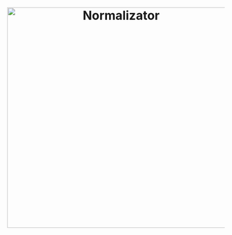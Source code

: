 <h1 align="center">
  <img src="https://raw.githubusercontent.com/omarandstuff/normalizator/master/media/normalizator-logo.png" alt="Normalizator" title="Normalizator" width="512">
</h1>

